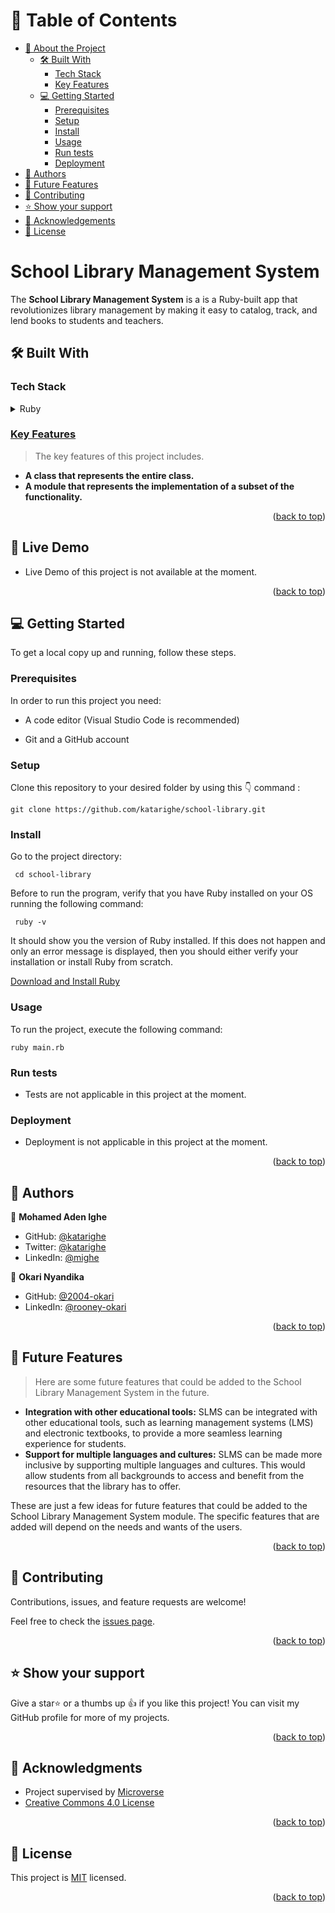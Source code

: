 <a name="readme-top"></a>

<!-- TABLE OF CONTENTS -->

# 📗 Table of Contents

- [📖 About the Project](#about-project)
  - [🛠 Built With](#built-with)
    - [Tech Stack](#tech-stack)
    - [Key Features](#key-features)
  - [💻 Getting Started ](#-getting-started-)
    - [Prerequisites](#prerequisites)
    - [Setup](#setup)
    - [Install](#install)
    - [Usage](#usage)
    - [Run tests](#run-tests)
    - [Deployment](#deployment)
- [👥 Authors](#authors)
- [🔭 Future Features](#future-features)
- [🤝 Contributing](#contributing)
- [⭐️ Show your support](#support)
- [🙏 Acknowledgements](#acknowledgements)
- [📝 License](#license)

<!-- PROJECT DESCRIPTION -->

# School Library Management System  <a name="about-project"></a>

The **School Library Management System** is a is a Ruby-built app that revolutionizes library management by making it easy to catalog, track, and lend books to students and teachers.

## 🛠 Built With <a name="built-with"></a>

### Tech Stack <a name="tech-stack"></a>

<details>
  <summary>Ruby</summary>
  <ul>
    <li><a href="https://www.ruby-lang.org/en/">Ruby</a></li>
    <li><a href="https://rubocop.org/">Rubocop</li>
  </ul>
</details>

<!-- Features -->

### Key Features <a name="key-features"></a>

> The key features of this project includes.

- **A class that represents the entire class.**
- **A module that represents the implementation of a subset of the functionality.**

<p align="right">(<a href="#readme-top">back to top</a>)</p>

## 🚀 Live Demo <a name="live-demo"></a>

- Live Demo of this project is not available at the moment.

<p align="right">(<a href="#readme-top">back to top</a>)</p>

<!-- GETTING STARTED -->

## 💻 Getting Started <a name="getting-started"></a>

To get a local copy up and running, follow these steps.

### Prerequisites

In order to run this project you need:

<ul>
    <li><p>A code editor (Visual Studio Code is recommended)</p></li>
</ul>

<ul>
    <li><p>Git and a GitHub account</p></li>
</ul>

### Setup

Clone this repository to your desired folder by using this 👇️ command :

```
git clone https://github.com/katarighe/school-library.git
```

### Install

Go to the project directory:

```
 cd school-library
```

Before to run the program, verify that you have Ruby installed on your OS running the following command:

```
 ruby -v
```

It should show you the version of Ruby ​​installed. If this does not happen and only an error message is displayed, then you should either verify your installation or install Ruby from scratch.

[Download and Install Ruby](https://www.ruby-lang.org/en/downloads/)

### Usage

To run the project, execute the following command:

```
ruby main.rb
```

### Run tests

- Tests are not applicable in this project at the moment.

### Deployment

- Deployment is not applicable in this project at the moment.

<p align="right">(<a href="#readme-top">back to top</a>)</p>

<!-- AUTHORS -->

## 👥 Authors <a name="authors"></a>

👤 **Mohamed Aden Ighe**

- GitHub: [@katarighe](https://github.com/katarighe)
- Twitter: [@katarighe](https://twitter.com/katarighe)
- LinkedIn: [@mighe](https://linkedin.com/in/mighe)

👤 **Okari Nyandika**

- GitHub: [@2004-okari](https://github.com/2004-okari)
- LinkedIn: [@rooney-okari](https://www.linkedin.com/in/rooney-okari-86a5ba250/)

<p align="right">(<a href="#readme-top">back to top</a>)</p>

<!-- FUTURE FEATURES -->

## 🔭 Future Features <a name="future-features"></a>

> Here are some future features that could be added to the School Library Management System in the future.

- **Integration with other educational tools:** SLMS can be integrated with other educational tools, such as learning management systems (LMS) and electronic textbooks, to provide a more seamless learning experience for students.
- **Support for multiple languages and cultures:** SLMS can be made more inclusive by supporting multiple languages and cultures. This would allow students from all backgrounds to access and benefit from the resources that the library has to offer.

These are just a few ideas for future features that could be added to the School Library Management System module. The specific features that are added will depend on the needs and wants of the users.

<p align="right">(<a href="#readme-top">back to top</a>)</p>

<!-- CONTRIBUTING -->

## 🤝 Contributing <a name="contributing"></a>

Contributions, issues, and feature requests are welcome!

Feel free to check the [issues page](../../issues/).

<p align="right">(<a href="#readme-top">back to top</a>)</p>

<!-- SUPPORT -->

## ⭐️ Show your support <a name="support"></a>

Give a star⭐️ or a thumbs up 👍 if you like this project! You can visit my GitHub profile for more of my projects.

<p align="right">(<a href="#readme-top">back to top</a>)</p>

<!-- ACKNOWLEDGEMENTS -->

## 🙏 Acknowledgments <a name="acknowledgements"></a>

- Project supervised by [Microverse](https://www.microverse.org/)
- [Creative Commons 4.0 License](https://creativecommons.org/licenses/by-nc/4.0/)

<p align="right">(<a href="#readme-top">back to top</a>)</p>

<!-- LICENSE -->

## 📝 License <a name="license"></a>

This project is [MIT](./LICENSE) licensed.

<p align="right">(<a href="#readme-top">back to top</a>)</p>
